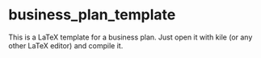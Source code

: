 business_plan_template
======================

This is a LaTeX template for a business plan. Just open it with kile (or any other LaTeX editor) and compile it.


